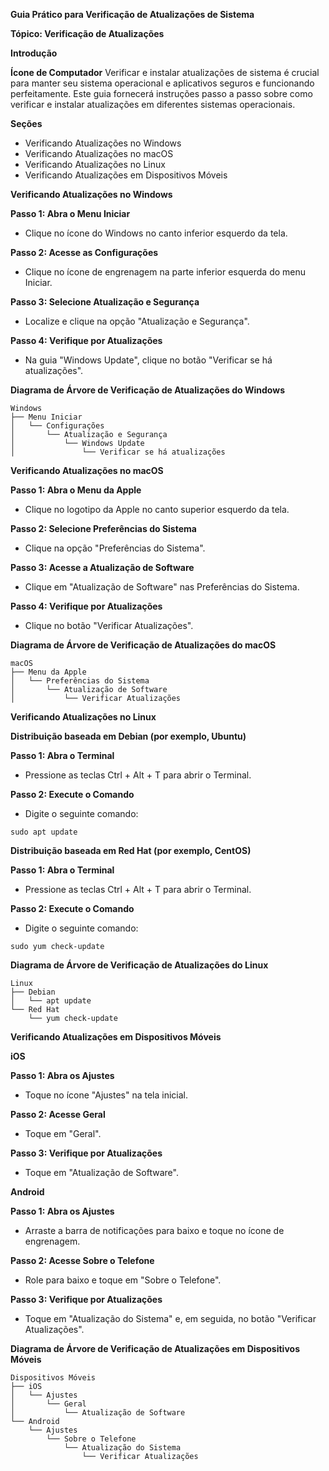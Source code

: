 **Guia Prático para Verificação de Atualizações de Sistema**

**Tópico: Verificação de Atualizações**

**Introdução**

**Ícone de Computador** Verificar e instalar atualizações de sistema é crucial para manter seu sistema operacional e aplicativos seguros e funcionando perfeitamente. Este guia fornecerá instruções passo a passo sobre como verificar e instalar atualizações em diferentes sistemas operacionais.

**Seções**

* Verificando Atualizações no Windows
* Verificando Atualizações no macOS
* Verificando Atualizações no Linux
* Verificando Atualizações em Dispositivos Móveis

**Verificando Atualizações no Windows**

**Passo 1: Abra o Menu Iniciar**

* Clique no ícone do Windows no canto inferior esquerdo da tela.

**Passo 2: Acesse as Configurações**

* Clique no ícone de engrenagem na parte inferior esquerda do menu Iniciar.

**Passo 3: Selecione Atualização e Segurança**

* Localize e clique na opção "Atualização e Segurança".

**Passo 4: Verifique por Atualizações**

* Na guia "Windows Update", clique no botão "Verificar se há atualizações".

**Diagrama de Árvore de Verificação de Atualizações do Windows**

```
Windows
├── Menu Iniciar
│   └── Configurações
│       └── Atualização e Segurança
│           └── Windows Update
│               └── Verificar se há atualizações
```

**Verificando Atualizações no macOS**

**Passo 1: Abra o Menu da Apple**

* Clique no logotipo da Apple no canto superior esquerdo da tela.

**Passo 2: Selecione Preferências do Sistema**

* Clique na opção "Preferências do Sistema".

**Passo 3: Acesse a Atualização de Software**

* Clique em "Atualização de Software" nas Preferências do Sistema.

**Passo 4: Verifique por Atualizações**

* Clique no botão "Verificar Atualizações".

**Diagrama de Árvore de Verificação de Atualizações do macOS**

```
macOS
├── Menu da Apple
│   └── Preferências do Sistema
│       └── Atualização de Software
│           └── Verificar Atualizações
```

**Verificando Atualizações no Linux**

**Distribuição baseada em Debian (por exemplo, Ubuntu)**

**Passo 1: Abra o Terminal**

* Pressione as teclas Ctrl + Alt + T para abrir o Terminal.

**Passo 2: Execute o Comando**

* Digite o seguinte comando:

```
sudo apt update
```

**Distribuição baseada em Red Hat (por exemplo, CentOS)**

**Passo 1: Abra o Terminal**

* Pressione as teclas Ctrl + Alt + T para abrir o Terminal.

**Passo 2: Execute o Comando**

* Digite o seguinte comando:

```
sudo yum check-update
```

**Diagrama de Árvore de Verificação de Atualizações do Linux**

```
Linux
├── Debian
│   └── apt update
└── Red Hat
    └── yum check-update
```

**Verificando Atualizações em Dispositivos Móveis**

**iOS**

**Passo 1: Abra os Ajustes**

* Toque no ícone "Ajustes" na tela inicial.

**Passo 2: Acesse Geral**

* Toque em "Geral".

**Passo 3: Verifique por Atualizações**

* Toque em "Atualização de Software".

**Android**

**Passo 1: Abra os Ajustes**

* Arraste a barra de notificações para baixo e toque no ícone de engrenagem.

**Passo 2: Acesse Sobre o Telefone**

* Role para baixo e toque em "Sobre o Telefone".

**Passo 3: Verifique por Atualizações**

* Toque em "Atualização do Sistema" e, em seguida, no botão "Verificar Atualizações".

**Diagrama de Árvore de Verificação de Atualizações em Dispositivos Móveis**

```
Dispositivos Móveis
├── iOS
│   └── Ajustes
│       └── Geral
│           └── Atualização de Software
└── Android
    └── Ajustes
        └── Sobre o Telefone
            └── Atualização do Sistema
                └── Verificar Atualizações
```